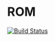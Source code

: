 # ROM

[![Build Status](https://github.com/nichomueller/ROM.jl/actions/workflows/CI.yml/badge.svg?branch=main)](https://github.com/nichomueller/ROM.jl/actions/workflows/CI.yml?query=branch%3Amain)
